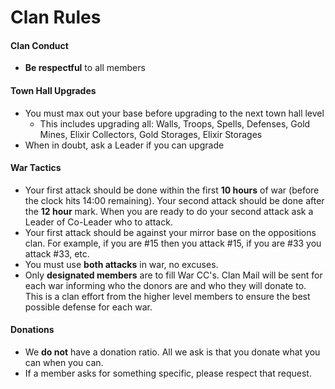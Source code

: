 # Clan Rules

#### Clan Conduct

* **Be respectful** to all members

#### Town Hall Upgrades

* You must max out your base before upgrading to the next town hall level
  * This includes upgrading all: Walls, Troops, Spells, Defenses, Gold Mines, Elixir Collectors, Gold Storages, Elixir Storages
* When in doubt, ask a Leader if you can upgrade

#### War Tactics

* Your first attack should be done within the first **10 hours** of war (before the clock hits 14:00 remaining). Your second attack should be done after the **12 hour** mark. When you are ready to do your second attack ask a Leader of Co-Leader who to attack.
* Your first attack should be against your mirror base on the oppositions clan. For example, if you are #15 then you attack #15, if you are #33 you attack #33, etc.
* You must use **both attacks** in war, no excuses.
* Only **designated members** are to fill War CC's. Clan Mail will be sent for each war informing who the donors are and who they will donate to. This is a clan effort from the higher level members to ensure the best possible defense for each war.

#### Donations

* We **do not** have a donation ratio. All we ask is that you donate what you can when you can.
* If a member asks for something specific, please respect that request.
